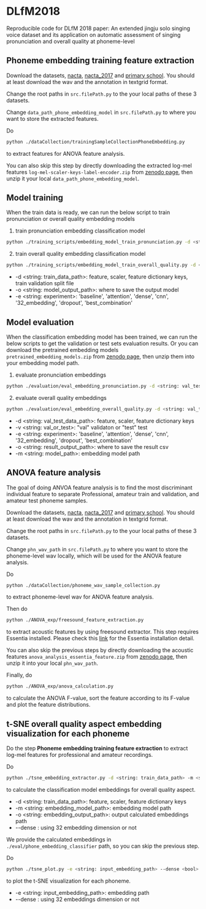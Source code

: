 # DLfM2018
Reproducible code for DLfM 2018 paper: An extended jingju solo singing voice dataset and its application on automatic assessment of singing pronunciation and overall quality at phoneme-level

## Phoneme embedding training feature extraction
Download the datasets, [nacta](https://doi.org/10.5281/zenodo.780559), [nacta_2017](https://doi.org/10.5281/zenodo.842229) and [primary school](https://doi.org/10.5281/zenodo.1244732).
You should at least download the wav and the annotation in textgrid format. 

Change the root paths in `src.filePath.py` to the your local paths of these 3 datasets.

Change `data_path_phone_embedding_model` in `src.filePath.py` to where you want to store the extracted features.

Do
```bash
python ./dataCollection/trainingSampleCollectionPhoneEmbedding.py
```
to extract features for ANOVA feature analysis.

You can also skip this step by directly downloading the extracted log-mel features `log-mel-scaler-keys-label-encoder.zip`
from [zenodo page](https://doi.org/10.5281/zenodo.1287251), then unzip it your local `data_path_phone_embedding_model`.

## Model training
When the train data is ready, we can run the below script to train pronunciation or overall quality embedding models

1. train pronunciation embedding classification model
```bash
python ./training_scripts/embedding_model_train_pronunciation.py -d <string: train_data_path> -o <string: model_output_path> -e <string: experiment>
```

2. train overall quality embedding classification model
```bash
python ./training_scripts/embedding_model_train_overall_quality.py -d <string: train_data_path> -o <string: model_output_path> -e <string: experiment>
```

* -d <string: train_data_path>: feature, scaler, feature dictionary keys, train validation split file
* -o <string: model_output_path>: where to save the output model
* -e <string: experiment>: 'baseline', 'attention', 'dense', 'cnn', '32_embedding', 'dropout', 'best_combination'

## Model evaluation
When the classification embedding model has been trained, we can run the below scripts to get the validation or test sets
evaluation results. Or you can download the pretrained embedding models `pretrained_embedding_models.zip`
from [zenodo page](https://doi.org/10.5281/zenodo.1287251), then unzip them into your embedding model path.

1. evaluate pronunciation embeddings
```bash
python ./evaluation/eval_embedding_pronunciation.py -d <string: val_test_data_path> -v <string: val_or_test> -e <string: experiment> -o <string: result_output_path> -m <string: model_path>
```

2. evaluate overall quality embeddings
```bash
python ./evaluation/eval_embedding_overall_quality.py -d <string: val_test_data_path> -v <string: val_or_test> -e <string: experiment> -o <string: result_output_path> -m <string: model_path>
```

* -d <string: val_test_data_path>: feature, scaler, feature dictionary keys
* -v <string: val_or_test>: "val" validaton or "test" test
* -e <string: experiment>: 'baseline', 'attention', 'dense', 'cnn', '32_embedding', 'dropout', 'best_combination'
* -o <string: result_output_path>: where to save the result csv
* -m <string: model_path>: embedding model path

## ANOVA feature analysis
The goal of doing ANVOA feature analysis is to find the most discriminant individual feature to separate 
Professional, amateur train and validation, and amateur test phoneme samples.

Download the datasets, [nacta](https://doi.org/10.5281/zenodo.780559), [nacta_2017](https://doi.org/10.5281/zenodo.842229) and [primary school](https://doi.org/10.5281/zenodo.1244732).
You should at least download the wav and the annotation in textgrid format. 

Change the root paths in `src.filePath.py` to the your local paths of these 3 datasets.

Change `phn_wav_path` in `src.filePath.py` to where you want to store the phoneme-level wav locally, which will be
used for the ANOVA feature analysis.

Do
```bash
python ./dataCollection/phoneme_wav_sample_collection.py
```
to extract phoneme-level wav for ANOVA feature analysis.

Then do
```bash
python ./ANOVA_exp/freesound_feature_extraction.py
```
to extract acoustic features by using freesound extractor. This step requires Essentia installed. Please
check this [link](http://essentia.upf.edu/documentation/installing.html) for the Essentia installation detail.

You can also skip the previous steps by directly downloading 
the acoustic features `anova_analysis_essentia_feature.zip` from [zenodo page](https://doi.org/10.5281/zenodo.1287251), then
unzip it into your local `phn_wav_path`.

Finally, do
```bash
python ./ANOVA_exp/anova_calculation.py
```
to calculate the ANOVA F-value, sort the feature according to its F-value and plot the feature distributions.

## t-SNE overall quality aspect embedding visualization for each phoneme
Do the step **Phoneme embedding training feature extraction** to extract log-mel features for professional and amateur recordings.

Do
```bash
python ./tsne_embedding_extractor.py -d <string: train_data_path> -m <string: embedding_model_path> -o <string: embedding_output_path> --dense <bool>
```
to calculate the classification model embeddings for overall quality aspect.

* -d <string: train_data_path>: feature, scaler, feature dictionary keys
* -m <string: embedding_model_path>: embedding model path
* -o <string: embedding_output_path>: output calculated embeddings path
* --dense <bool>: using 32 embedding dimension or not

We provide the calculated embeddings in `./eval/phone_embedding_classifier` path, so you can skip the previous step.

Do
```bash
python ./tsne_plot.py -e <string: input_embedding_path> --dense <bool>
```
to plot the t-SNE visualization for each phoneme.

* -e <string: input_embedding_path>: embedding path
* --dense <bool>: using 32 embeddings dimension or not